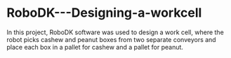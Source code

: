 # RoboDK---Designing-a-workcell
In this project, RoboDK software was used to design a work cell, where the robot picks cashew and peanut boxes from two separate conveyors and place each box in a pallet for cashew and a pallet for peanut. 
